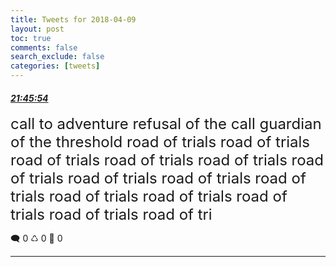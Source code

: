 ```yaml
---
title: Tweets for 2018-04-09
layout: post
toc: true
comments: false
search_exclude: false
categories: [tweets]
---
```



#### <a href = "https://twitter.com/deepfates/status/983551618544119808">*21:45:54*</a>

<font size="5">call to adventure  refusal of the call guardian of the threshold road of trials  road of trials  road of trials road of trials road of trials road of trials road of trials road of trials road of trials road of trials road of trials road of trials road of trials road of tri</font>



🗨️ 0 ♺ 0 🤍  0   

---
    
            

